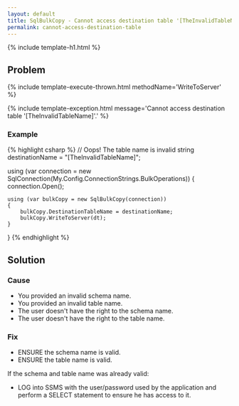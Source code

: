 ```yaml
---
layout: default
title: SqlBulkCopy - Cannot access destination table '[TheInvalidTableName]'.
permalink: cannot-access-destination-table
---
```


{% include template-h1.html %}

## Problem

{% include template-execute-thrown.html methodName='WriteToServer' %}

{% include template-exception.html message='Cannot access destination table \'[TheInvalidTableName]\'.' %}

### Example
{% highlight csharp %}
// Oops! The table name is invalid
string destinationName = "[TheInvalidTableName]";

using (var connection = new SqlConnection(My.Config.ConnectionStrings.BulkOperations))
{
    connection.Open();

    using (var bulkCopy = new SqlBulkCopy(connection))
    {
        bulkCopy.DestinationTableName = destinationName;
        bulkCopy.WriteToServer(dt);
    }
}
{% endhighlight %}

## Solution

### Cause

- You provided an invalid schema name.
- You provided an invalid table name.
- The user doesn't have the right to the schema name.
- The user doesn't have the right to the table name.

### Fix

- ENSURE the schema name is valid.
- ENSURE the table name is valid.

If the schema and table name was already valid:

- LOG into SSMS with the user/password used by the application and perform a SELECT statement to ensure he has access to it.
